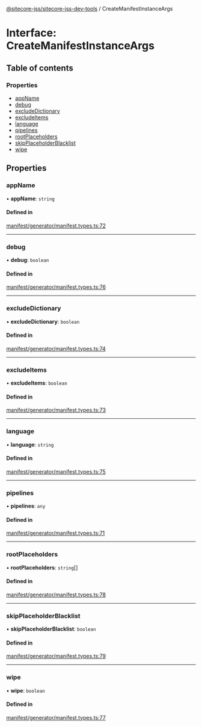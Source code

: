 [@sitecore-jss/sitecore-jss-dev-tools](../README.md) / CreateManifestInstanceArgs

# Interface: CreateManifestInstanceArgs

## Table of contents

### Properties

- [appName](CreateManifestInstanceArgs.md#appname)
- [debug](CreateManifestInstanceArgs.md#debug)
- [excludeDictionary](CreateManifestInstanceArgs.md#excludedictionary)
- [excludeItems](CreateManifestInstanceArgs.md#excludeitems)
- [language](CreateManifestInstanceArgs.md#language)
- [pipelines](CreateManifestInstanceArgs.md#pipelines)
- [rootPlaceholders](CreateManifestInstanceArgs.md#rootplaceholders)
- [skipPlaceholderBlacklist](CreateManifestInstanceArgs.md#skipplaceholderblacklist)
- [wipe](CreateManifestInstanceArgs.md#wipe)

## Properties

### appName

• **appName**: `string`

#### Defined in

[manifest/generator/manifest.types.ts:72](https://github.com/Sitecore/jss/blob/d54d20669/packages/sitecore-jss-dev-tools/src/manifest/generator/manifest.types.ts#L72)

___

### debug

• **debug**: `boolean`

#### Defined in

[manifest/generator/manifest.types.ts:76](https://github.com/Sitecore/jss/blob/d54d20669/packages/sitecore-jss-dev-tools/src/manifest/generator/manifest.types.ts#L76)

___

### excludeDictionary

• **excludeDictionary**: `boolean`

#### Defined in

[manifest/generator/manifest.types.ts:74](https://github.com/Sitecore/jss/blob/d54d20669/packages/sitecore-jss-dev-tools/src/manifest/generator/manifest.types.ts#L74)

___

### excludeItems

• **excludeItems**: `boolean`

#### Defined in

[manifest/generator/manifest.types.ts:73](https://github.com/Sitecore/jss/blob/d54d20669/packages/sitecore-jss-dev-tools/src/manifest/generator/manifest.types.ts#L73)

___

### language

• **language**: `string`

#### Defined in

[manifest/generator/manifest.types.ts:75](https://github.com/Sitecore/jss/blob/d54d20669/packages/sitecore-jss-dev-tools/src/manifest/generator/manifest.types.ts#L75)

___

### pipelines

• **pipelines**: `any`

#### Defined in

[manifest/generator/manifest.types.ts:71](https://github.com/Sitecore/jss/blob/d54d20669/packages/sitecore-jss-dev-tools/src/manifest/generator/manifest.types.ts#L71)

___

### rootPlaceholders

• **rootPlaceholders**: `string`[]

#### Defined in

[manifest/generator/manifest.types.ts:78](https://github.com/Sitecore/jss/blob/d54d20669/packages/sitecore-jss-dev-tools/src/manifest/generator/manifest.types.ts#L78)

___

### skipPlaceholderBlacklist

• **skipPlaceholderBlacklist**: `boolean`

#### Defined in

[manifest/generator/manifest.types.ts:79](https://github.com/Sitecore/jss/blob/d54d20669/packages/sitecore-jss-dev-tools/src/manifest/generator/manifest.types.ts#L79)

___

### wipe

• **wipe**: `boolean`

#### Defined in

[manifest/generator/manifest.types.ts:77](https://github.com/Sitecore/jss/blob/d54d20669/packages/sitecore-jss-dev-tools/src/manifest/generator/manifest.types.ts#L77)
